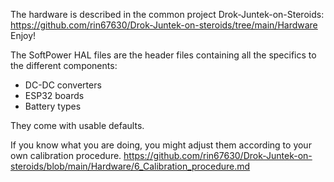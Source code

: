 The hardware is described in the common project Drok-Juntek-on-Steroids:  
https://github.com/rin67630/Drok-Juntek-on-steroids/tree/main/Hardware  
Enjoy!

The SoftPower HAL files are the header files containing all the specifics to the different components:
- DC-DC converters
- ESP32 boards
- Battery types

They come with usable defaults.

If you know what you are doing, you might adjust them according to your own calibration procedure.
https://github.com/rin67630/Drok-Juntek-on-steroids/blob/main/Hardware/6_Calibration_procedure.md
